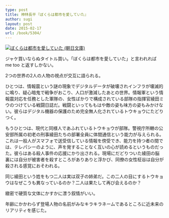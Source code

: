 ```yaml
---
type: post
title: 神林長平『ぼくらは都市を愛していた』
author: sugi
layout: post
date: 2015-02-17
url: /book/5304/
---
```

<a href="http://www.amazon.co.jp/exec/obidos/ASIN/4022647620/chezsugi-22/ref=nosim/" onclick="_gaq.push(['_trackEvent', 'outbound-article', 'http://www.amazon.co.jp/exec/obidos/ASIN/4022647620/chezsugi-22/ref=nosim/', '']);" name="amazletlink" target="_blank"><img src="http://i2.wp.com/ecx.images-amazon.com/images/I/51e%2BezstwRL.jpg?w=660" alt="ぼくらは都市を愛していた (朝日文庫)" class="alignleft"  data-recalc-dims="1" /></a>

ジャケ買いならぬタイトル買い。「ぼくらは都市を愛していた」と言われれば me too と返すしかない。 

2つの世界の2人の人物の視点が交互に語られる。 

ひとつは、情報震という謎の現象でデジタルデータが破壊されインフラが壊滅的に鳴り、疑心暗鬼で戦争がおこり、人口が激減したあとの世界。情報軍という情報震対応を任務とした軍隊の、女性ばかりで構成されている部隊の指揮官綾田ミウのつけている戦闘日誌だ。戦闘といってももはや敵の姿も味方の姿もみかけない。彼らはデジタル機器の保護のため完全無人化されているトウキョウにたどりつく。 

もうひとつは、現代と同様人であふれているトウキョウが部隊。警視庁所轄の公安部所属の初老の刑事綾田たちの部署全員に体間通信という能力が与えられる。これは一般人がスマフォで送受信している情報を傍受でき、能力を持つ者の間では、テレパシーのように、声を発することなく互いの心が読めるというものだった。彼らはある殺人事件の応援にかり出される。現場にだどりついた綾田の脳裏には自分が被害者を殺すところがありありと浮かび、同僚の女性柾谷は自分が殺される感覚におそわれる。 

同じ綾田という姓をもつ二人は実は双子の姉弟だ。この二人の目にするトウキョウはなぜこうも異なっているのか？二人は果たして再び会えるのか？ 

緻密で硬質な文体にかすかに漂う叙情がいい。 

年齢にかかわらず登場人物の名前がみなキラキラネームであるところに近未来のリアリティを感じた。
